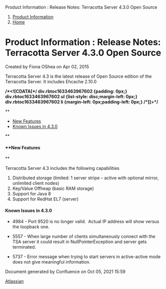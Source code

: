 Product Information : Release Notes: Terracotta Server 4.3.0 Open Source  

1.  [Product Information](index.html)
2.  [Home](Home.html)

Product Information : Release Notes: Terracotta Server 4.3.0 Open Source
========================================================================

Created by Fiona OShea on Apr 02, 2015

Terracotta Server 4.3 is the latest release of Open Source edition of the Terracotta Server. It includes Ehcache 2.10.0

**/\*<!\[CDATA\[\*/ div.rbtoc1633463967602 {padding: 0px;} div.rbtoc1633463967602 ul {list-style: disc;margin-left: 0px;} div.rbtoc1633463967602 li {margin-left: 0px;padding-left: 0px;} /\*\]\]>\*/**

**

*   [New Features](#ReleaseNotes:TerracottaServer4.3.0OpenSource-NewFeatures)
*   [Known Issues in 4.3.0](#ReleaseNotes:TerracottaServer4.3.0OpenSource-KnownIssuesin4.3.0)

**

#### **New Features  
**

Terracotta Server 4.3 includes the following capabilities

1.  Distributed storage (limited: 1 server stripe – active with optional mirror, unlimited client nodes)
2.  Key/Value Offheap (basic RAM storage)
3.  Support for Java 8
4.  Support for RedHat EL7 (server)  
    

#### Known Issues in 4.3.0

*   4984 - Port 9520 is no longer valid.  Actual IP address will show versus the loopback one.
    
*   5557 - When large number of clients simultaneously connect with the TSA server it could result in NullPointerException and server gets terminated.
    
*   5737 - Error message when trying to start servers in active-active mode does not give meaningful information.  
      
    

Document generated by Confluence on Oct 05, 2021 15:59

[Atlassian](http://www.atlassian.com/)